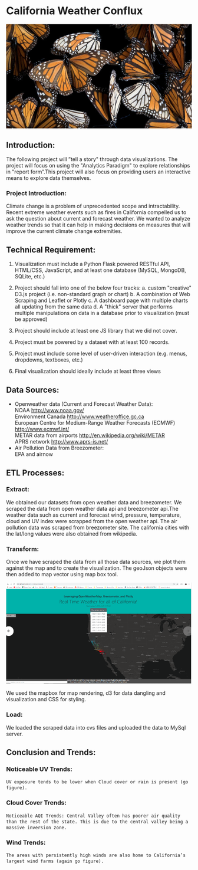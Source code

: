 # California Weather Conflux

![Monarch](Monarch_Butterfly.png)

## Introduction:
   The following project will ”tell a story" through data visualizations.
The project will focus on using the "Analytics Paradigm" to explore relationships in "report form”.This project will also focus on providing users an interactive means to explore data themselves.

### Project Introduction:
  Climate change is a problem of unprecedented scope and intractability. Recent extreme weather events such as fires in California compelled us to ask the question about current and forecast weather. We wanted to analyze weather trends so that it can help in making decisions on measures that will improve the current climate change extremities.

## Technical Requirement: 
  1. Visualization must include a Python Flask powered RESTful API, HTML/CSS, JavaScript, and at least one database (MySQL, MongoDB, SQLite, etc.)

  2. Project should fall into one of the below four tracks:
    a. custom "creative" D3.js project (i.e. non-standard graph or chart)
    b. A combination of Web Scraping and Leaflet or Plotly
    c. A dashboard page with multiple charts all updating from the same data
    d. A "thick" server that performs multiple manipulations on data in a database prior to visualization (must be approved)

  3. Project should include at least one JS library that we did not cover.

  4. Project must be powered by a dataset with at least 100 records.

  5. Project must include some level of user-driven interaction (e.g. menus, dropdowns, textboxes, etc.)

  6. Final visualization should ideally include at least three views
  
## Data Sources: 
  * Openweather data (Current and Forecast Weather Data): <br />
      NOAA http://www.noaa.gov/ <br />
      Environment Canada http://www.weatheroffice.gc.ca <br />
      European Centre for Medium-Range Weather Forecasts (ECMWF) http://www.ecmwf.int/ <br />
      METAR data from airports http://en.wikipedia.org/wiki/METAR  <br />
      APRS network http://www.aprs-is.net/ <br />
  * Air Pollution Data from Breezometer: <br />
      EPA and airnow <br />

## ETL Processes: 
 ### Extract:
   We obtained our datasets from open weather data and breezometer. We scraped the data from open weather data api and breezometer api.The weather data such as current and forecast wind, pressure, temperature, cloud and UV index were scrapped from the open weather api. The air pollution data was scraped from breezometer site. The california cities with the lat/long values were also obtained from wikipedia.

 ### Transform:
   Once we have scraped the data from all those data sources, we plot them against the map and to create the visualization. The geoJson objects were then added to map vector using map box tool. 

 ![Final_Screenshot_index](Final_Screenshot_index.png)

 We used the mapbox for map rendering, d3 for data dangling and visualization and CSS for styling.

 ### Load:
  We loaded the scraped data into cvs files and uploaded the data to MySql server.

## Conclusion and Trends:
  ### Noticeable UV Trends:
	UV exposure tends to be lower when Cloud cover or rain is present (go figure).
  ### Cloud Cover Trends:
	Noticeable AQI Trends: Central Valley often has poorer air quality than the rest of the state. This is due to the central valley being a  massive inversion zone.
  ### Wind Trends:
	The areas with persistently high winds are also home to California’s largest wind farms (again go figure). 

